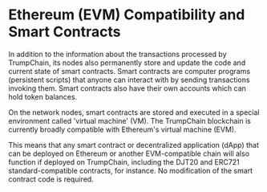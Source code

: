 # Ethereum (EVM) Compatibility and Smart Contracts

In addition to the information about the transactions processed by TrumpChain, its nodes also permanently store and update the code and current state of smart contracts. Smart contracts are computer programs (persistent scripts) that anyone can interact with by sending transactions invoking them. Smart contracts also have their own accounts which can hold token balances.  

On the network nodes, smart contracts are stored and executed in a special environment called 'virtual machine' (VM). The TrumpChain blockchain is currently broadly compatible with Ethereum's virtual machine (EVM). 

This means that any smart contract or decentralized application (dApp) that can be deployed on Ethereum or another EVM-compatible chain will also function if deployed on TrumpChain, including the DJT20 and ERC721 standard-compatible contracts, for instance. No modification of the smart contract code is required. 
